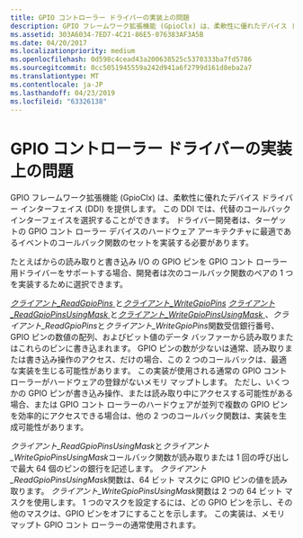 ```yaml
---
title: GPIO コントローラー ドライバーの実装上の問題
description: GPIO フレームワーク拡張機能 (GpioClx) は、柔軟性に優れたデバイス ドライバー インターフェイス (DDI) を提供します。
ms.assetid: 303A6034-7ED7-4C21-86E5-076383AF3A5B
ms.date: 04/20/2017
ms.localizationpriority: medium
ms.openlocfilehash: 0d598c4cead43a200638525c5370333ba7fd5786
ms.sourcegitcommit: 0cc5051945559a242d941a6f2799d161d8eba2a7
ms.translationtype: MT
ms.contentlocale: ja-JP
ms.lasthandoff: 04/23/2019
ms.locfileid: "63326138"
---
```

# <a name="implementation-issues-for-gpio-controller-drivers"></a>GPIO コントローラー ドライバーの実装上の問題


GPIO フレームワーク拡張機能 (GpioClx) は、柔軟性に優れたデバイス ドライバー インターフェイス (DDI) を提供します。 この DDI では、代替のコールバック インターフェイスを選択することができます。 ドライバー開発者は、ターゲットの GPIO コント ローラー デバイスのハードウェア アーキテクチャに最適であるイベントのコールバック関数のセットを実装する必要があります。

たとえばからの読み取りと書き込み I/O の GPIO ピンを GPIO コント ローラー用ドライバーをサポートする場合、開発者は次のコールバック関数のペアの 1 つを実装するために選択できます。

[*クライアント\_ReadGpioPins* ](https://msdn.microsoft.com/library/windows/hardware/hh439404)と[*クライアント\_WriteGpioPins*](https://msdn.microsoft.com/library/windows/hardware/hh439439)
[*クライアント\_ReadGpioPinsUsingMask* ](https://msdn.microsoft.com/library/windows/hardware/hh439406)と[*クライアント\_WriteGpioPinsUsingMask* ](https://msdn.microsoft.com/library/windows/hardware/hh439445) 、*クライアント\_ReadGpioPins*と*クライアント\_WriteGpioPins*関数受信銀行番号、GPIO ピンの数値の配列、およびビット値のデータ バッファーから読み取りまたはこれらのピンに書き込まれます。 GPIO ピンの数が少ないは通常、読み取りまたは書き込み操作のアクセス、だけの場合、この 2 つのコールバックは、最適な実装を生じる可能性があります。 この実装が使用される通常の GPIO コント ローラーがハードウェアの登録がないメモリ マップトします。 ただし、いくつかの GPIO ピンが書き込み操作、または読み取り中にアクセスする可能性がある場合、または GPIO コント ローラーのハードウェアが並列で複数の GPIO ピンを効率的にアクセスできる場合は、他の 2 つのコールバック関数は、実装を生成可能性があります。

*クライアント\_ReadGpioPinsUsingMask*と*クライアント\_WriteGpioPinsUsingMask*コールバック関数が読み取りまたは 1 回の呼び出しで最大 64 個のピンの銀行を記述します。 *クライアント\_ReadGpioPinsUsingMask*関数は、64 ビット マスクに GPIO ピンの値を読み取ります。 *クライアント\_WriteGpioPinsUsingMask*関数は 2 つの 64 ビット マスクを使用します。 1 つのマスクを設定するには、どの GPIO ピンを示し、その他のマスクは、GPIO ピンをオフにすることを示します。 この実装は、メモリ マップト GPIO コント ローラーの通常使用されます。

 

 




